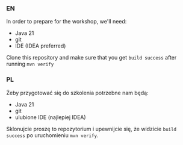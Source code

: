 ### EN

In order to prepare for the workshop, we'll need:
- Java 21
- git
- IDE (IDEA preferred)

Clone this repository and make sure that you get `build success` after running `mvn verify`


### PL

Żeby przygotować się do szkolenia potrzebne nam będą:
- Java 21
- git
- ulubione IDE (najlepiej IDEA)

Sklonujcie proszę to repozytorium i upewnijcie się, że widzicie `build success` po uruchomieniu `mvn verify`.
